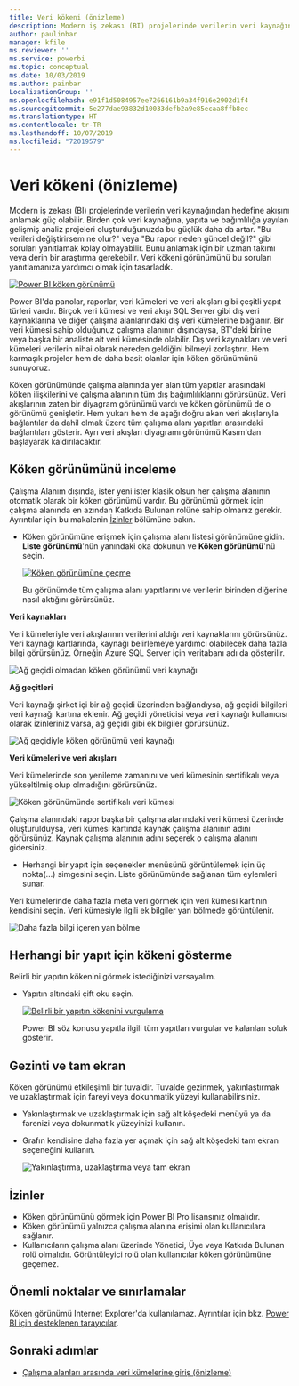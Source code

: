 ```yaml
---
title: Veri kökeni (önizleme)
description: Modern iş zekası (BI) projelerinde verilerin veri kaynağından hedefine akışı birçok müşteri için önemli güçlüklerden biridir.
author: paulinbar
manager: kfile
ms.reviewer: ''
ms.service: powerbi
ms.topic: conceptual
ms.date: 10/03/2019
ms.author: painbar
LocalizationGroup: ''
ms.openlocfilehash: e91f1d5084957ee7266161b9a34f916e2902d1f4
ms.sourcegitcommit: 5e277dae93832d10033defb2a9e85ecaa8ffb8ec
ms.translationtype: HT
ms.contentlocale: tr-TR
ms.lasthandoff: 10/07/2019
ms.locfileid: "72019579"
---
```

# <a name="data-lineage-preview"></a>Veri kökeni (önizleme)
Modern iş zekası (BI) projelerinde verilerin veri kaynağından hedefine akışını anlamak güç olabilir. Birden çok veri kaynağına, yapıta ve bağımlılığa yayılan gelişmiş analiz projeleri oluşturduğunuzda bu güçlük daha da artar.  "Bu verileri değiştirirsem ne olur?" veya "Bu rapor neden güncel değil?" gibi soruları yanıtlamak kolay olmayabilir. Bunu anlamak için bir uzman takımı veya derin bir araştırma gerekebilir. Veri kökeni görünümünü bu soruları yanıtlamanıza yardımcı olmak için tasarladık.

[ ![Power BI köken görünümü](media/service-data-lineage/power-bi-lineage-view-cropped.png) ](media/service-data-lineage/power-bi-lineage-view-full-size.png#lightbox)
 
Power BI'da panolar, raporlar, veri kümeleri ve veri akışları gibi çeşitli yapıt türleri vardır. Birçok veri kümesi ve veri akışı SQL Server gibi dış veri kaynaklarına ve diğer çalışma alanlarındaki dış veri kümelerine bağlanır. Bir veri kümesi sahip olduğunuz çalışma alanının dışındaysa, BT'deki birine veya başka bir analiste ait veri kümesinde olabilir. Dış veri kaynakları ve veri kümeleri verilerin nihai olarak nereden geldiğini bilmeyi zorlaştırır. Hem karmaşık projeler hem de daha basit olanlar için köken görünümünü sunuyoruz. 

Köken görünümünde çalışma alanında yer alan tüm yapıtlar arasındaki köken ilişkilerini ve çalışma alanının tüm dış bağımlılıklarını görürsünüz. Veri akışlarının zaten bir diyagram görünümü vardı ve köken görünümü de o görünümü genişletir. Hem yukarı hem de aşağı doğru akan veri akışlarıyla bağlantılar da dahil olmak üzere tüm çalışma alanı yapıtları arasındaki bağlantıları gösterir. Ayrı veri akışları diyagramı görünümü Kasım'dan başlayarak kaldırılacaktır.

## <a name="explore-lineage-view"></a>Köken görünümünü inceleme

Çalışma Alanım dışında, ister yeni ister klasik olsun her çalışma alanının otomatik olarak bir köken görünümü vardır. Bu görünümü görmek için çalışma alanında en azından Katkıda Bulunan rolüne sahip olmanız gerekir. Ayrıntılar için bu makalenin [İzinler](#permissions) bölümüne bakın. 

- Köken görünümüne erişmek için çalışma alanı listesi görünümüne gidin. **Liste görünümü**'nün yanındaki oka dokunun ve **Köken görünümü**'nü seçin.

    [ ![Köken görünümüne geçme](media/service-data-lineage/power-bi-lineage-list-view-cropped.png) ](media/service-data-lineage/power-bi-lineage-list-view.png#lightbox)

    Bu görünümde tüm çalışma alanı yapıtlarını ve verilerin birinden diğerine nasıl aktığını görürsünüz.

**Veri kaynakları**

Veri kümeleriyle veri akışlarının verilerini aldığı veri kaynaklarını görürsünüz. Veri kaynağı kartlarında, kaynağı belirlemeye yardımcı olabilecek daha fazla bilgi görürsünüz. Örneğin Azure SQL Server için veritabanı adı da gösterilir.

![Ağ geçidi olmadan köken görünümü veri kaynağı](media/service-data-lineage/power-bi-lineage-data-source-no-gateway.png)
 
**Ağ geçitleri**

Veri kaynağı şirket içi bir ağ geçidi üzerinden bağlandıysa, ağ geçidi bilgileri veri kaynağı kartına eklenir. Ağ geçidi yöneticisi veya veri kaynağı kullanıcısı olarak izinleriniz varsa, ağ geçidi gibi ek bilgiler görürsünüz.

![Ağ geçidiyle köken görünümü veri kaynağı](media/service-data-lineage/power-bi-lineage-data-source-with-gateway.png)

**Veri kümeleri ve veri akışları**
 
Veri kümelerinde son yenileme zamanını ve veri kümesinin sertifikalı veya yükseltilmiş olup olmadığını görürsünüz.

![Köken görünümünde sertifikalı veri kümesi](media/service-data-lineage/power-bi-lineage-external-certified-dataset.png)
 
Çalışma alanındaki rapor başka bir çalışma alanındaki veri kümesi üzerinde oluşturulduysa, veri kümesi kartında kaynak çalışma alanının adını görürsünüz. Kaynak çalışma alanının adını seçerek o çalışma alanını gidersiniz.
 
- Herhangi bir yapıt için seçenekler menüsünü görüntülemek için üç nokta(...) simgesini seçin. Liste görünümünde sağlanan tüm eylemleri sunar.
  
Veri kümelerinde daha fazla meta veri görmek için veri kümesi kartının kendisini seçin. Veri kümesiyle ilgili ek bilgiler yan bölmede görüntülenir.

![Daha fazla bilgi içeren yan bölme](media/service-data-lineage/power-bi-lineage-side-pane.png)
 
## <a name="show-lineage-for-any-artifact"></a>Herhangi bir yapıt için kökeni gösterme 

Belirli bir yapıtın kökenini görmek istediğinizi varsayalım.

- Yapıtın altındaki çift oku seçin.

    [ ![Belirli bir yapıtın kökenini vurgulama](media/service-data-lineage/power-bi-lineage-highlight-cropped.png) ](media/service-data-lineage/power-bi-lineage-highlight-full-size.png#lightbox)

    Power BI söz konusu yapıtla ilgili tüm yapıtları vurgular ve kalanları soluk gösterir. 

## <a name="navigation-and-full-screen"></a>Gezinti ve tam ekran 

Köken görünümü etkileşimli bir tuvaldir. Tuvalde gezinmek, yakınlaştırmak ve uzaklaştırmak için fareyi veya dokunmatik yüzeyi kullanabilirsiniz.  

- Yakınlaştırmak ve uzaklaştırmak için sağ alt köşedeki menüyü ya da farenizi veya dokunmatik yüzeyinizi kullanın. 

- Grafın kendisine daha fazla yer açmak için sağ alt köşedeki tam ekran seçeneğini kullanın. 

    ![Yakınlaştırma, uzaklaştırma veya tam ekran](media/service-data-lineage/power-bi-lineage-zoom-full-screen.png)

## <a name="permissions"></a>İzinler

- Köken görünümünü görmek için Power BI Pro lisansınız olmalıdır.
- Köken görünümü yalnızca çalışma alanına erişimi olan kullanıcılara sağlanır.
- Kullanıcıların çalışma alanı üzerinde Yönetici, Üye veya Katkıda Bulunan rolü olmalıdır. Görüntüleyici rolü olan kullanıcılar köken görünümüne geçemez.

## <a name="considerations-and-limitations"></a>Önemli noktalar ve sınırlamalar

Köken görünümü Internet Explorer'da kullanılamaz. Ayrıntılar için bkz. [Power BI için desteklenen tarayıcılar](power-bi-browsers.md).

## <a name="next-steps"></a>Sonraki adımlar

- [Çalışma alanları arasında veri kümelerine giriş (önizleme)](service-datasets-across-workspaces.md)
